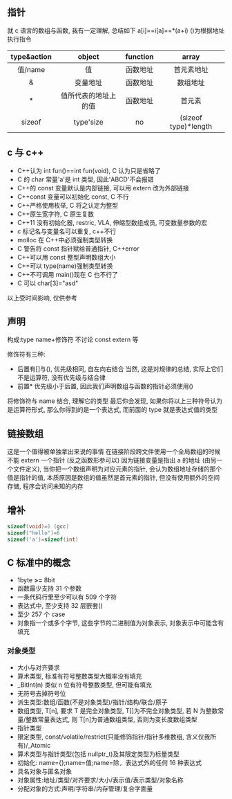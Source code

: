 ## 指针

就 c 语言的数组与函数, 我有一定理解, 总结如下
a[i]==i[a]==*(a+i)
()为根据地址执行指令

|type&action|object|function|array|
|:----:|:----:|:----:|:----:|
|值/name|值|函数地址|首元素地址|
|&|变量地址|函数地址|数组地址|
|*|值所代表的地址上的值|函数地址|首元素|
|sizeof|type'size|no|(sizeof type)*length|

## c 与 c++

- C++认为 int fun()==int fun(void), C 认为只是省略了
- C 的 char 常量'a'是 int 类型, 因此'ABCD'不会报错
- C++的 const 变量默认是内部链接, 可以用 extern 改为外部链接
- C++const 变量可以初始化 const, C 不行
- C++严格使用枚举, C 将之认定为整型
- C++原生宽字符, C 原生复数
- C++11 没有初始化器, restric, VLA, 伸缩型数组成员, 可变数量参数的宏
- c 标记名与变量名可以重复, c++不行
- molloc 在 C++中必须强制类型转换
- C 警告将 const 指针赋给普通指针, C++error
- C++可以用 const 整型声明数组大小
- C++可以 type(name)强制类型转换
- C++不可调用 main()现在 C 也不行了
- C 可以 char[3]="asd"

以上受时间影响, 仅供参考

## 声明

构成:type name+修饰符
不讨论 const extern 等

修饰符有三种:

- 后置有[]与(), 优先级相同, 自左向右结合
当然, 这是对规律的总结, 实际上它们不是运算符, 没有优先级与结合律
- 前置* 优先级小于后置, 因此我们声明数组与函数的指针必须使用()

将修饰符与 name 结合, 理解它的类型
最后你会发现, 如果你将以上三种符号认为是运算符形式, 那么你得到的是一个表达式, 而前面的 type 就是表达式值的类型

## 链接数组

这是一个值得被单独拿出来说的事情
在链接阶段跨文件使用一个全局数组的时候
不能 extern 一个指针 (反之函数形参可以)
因为链接变量是指出 a 的地址 (由另一个文件定义), 当你把一个数组声明为对应元素的指针, 会认为数组地址存储的那个值是指针的值, 本质原因是数组的值虽然是首元素的指针, 但没有使用额外的空间存储, 程序会访问未知的内存

## 增补

```C
sizeof(void)=1 (gcc)
sizeof("hello")=6
sizeof('a')=sizeof(int)
```

## C 标准中的概念

- 1byte **>=** 8bit
- 函数最少支持 31 个参数
- 一条代码行里至少可以有 509 个字符
- 表达式中, 至少支持 32 层嵌套()
- 至少 257 个 case
- 对象指一个或多个字节, 这些字节的二进制值为对象表示, 对象表示中可能含有填充

### 对象类型

- 大小与对齐要求
- 算术类型, 标准有符号整数类型大概率没有填充
- _BitInt(n) 类似 n 位有符号整数类型, 但可能有填充
- 无符号去掉符号位
- 派生类型:数组/函数(不是对象类型)/指针/结构/联合/原子
- 数组类型, T[n], 要求 T 是完全对象类型, T[]为不完全对象类型, 若 N 为整数常量/整数常量表达式, 则 T[n]为普通数组类型, 否则为变长度数组类型
- 指针类型
- 限定类型, const/volatile/restrict(只能修饰指针/指针多维数组, 含义仅我所有)/_Atomic
- 算术类型与指针类型(包括 nullptr_t)及其限定类型为标量类型
- 初始化: name={};name=值;name=除`, `表达式外的任何 16 种表达式
- 具名对象与匿名对象
- 对象属性:地址/类型/对齐要求/大小/表示值/表示类型/对象名称
- 分配对象的方式:声明/字符串/内存管理/复合字面量
